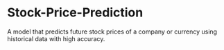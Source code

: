 # Stock-Price-Prediction
A model that predicts future stock prices of a company or currency using historical data with high accuracy.
